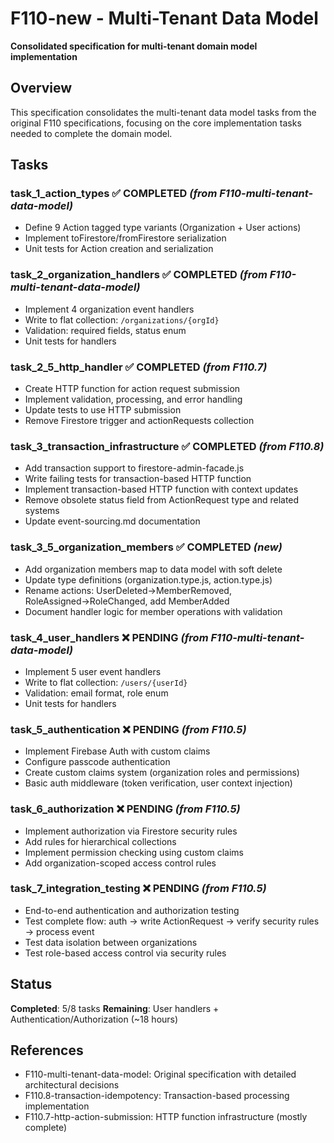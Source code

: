 # F110-new - Multi-Tenant Data Model

**Consolidated specification for multi-tenant domain model implementation**

## Overview

This specification consolidates the multi-tenant data model tasks from the original F110 specifications, focusing on the core implementation tasks needed to complete the domain model.

## Tasks

### **task_1_action_types** ✅ **COMPLETED** *(from F110-multi-tenant-data-model)*

- Define 9 Action tagged type variants (Organization + User actions)
- Implement toFirestore/fromFirestore serialization
- Unit tests for Action creation and serialization

### **task_2_organization_handlers** ✅ **COMPLETED** *(from F110-multi-tenant-data-model)*

- Implement 4 organization event handlers
- Write to flat collection: `/organizations/{orgId}`
- Validation: required fields, status enum
- Unit tests for handlers

### **task_2_5_http_handler** ✅ **COMPLETED** *(from F110.7)*

- Create HTTP function for action request submission
- Implement validation, processing, and error handling
- Update tests to use HTTP submission
- Remove Firestore trigger and actionRequests collection

### **task_3_transaction_infrastructure** ✅ **COMPLETED** *(from F110.8)*

- Add transaction support to firestore-admin-facade.js
- Write failing tests for transaction-based HTTP function
- Implement transaction-based HTTP function with context updates
- Remove obsolete status field from ActionRequest type and related systems
- Update event-sourcing.md documentation

### **task_3_5_organization_members** ✅ **COMPLETED** *(new)*

- Add organization members map to data model with soft delete
- Update type definitions (organization.type.js, action.type.js)
- Rename actions: UserDeleted→MemberRemoved, RoleAssigned→RoleChanged, add MemberAdded
- Document handler logic for member operations with validation

### **task_4_user_handlers** ❌ **PENDING** *(from F110-multi-tenant-data-model)*

- Implement 5 user event handlers
- Write to flat collection: `/users/{userId}`
- Validation: email format, role enum
- Unit tests for handlers

### **task_5_authentication** ❌ **PENDING** *(from F110.5)*

- Implement Firebase Auth with custom claims
- Configure passcode authentication
- Create custom claims system (organization roles and permissions)
- Basic auth middleware (token verification, user context injection)

### **task_6_authorization** ❌ **PENDING** *(from F110.5)*

- Implement authorization via Firestore security rules
- Add rules for hierarchical collections
- Implement permission checking using custom claims
- Add organization-scoped access control rules

### **task_7_integration_testing** ❌ **PENDING** *(from F110.5)*

- End-to-end authentication and authorization testing
- Test complete flow: auth → write ActionRequest → verify security rules → process event
- Test data isolation between organizations
- Test role-based access control via security rules

## Status

**Completed**: 5/8 tasks
**Remaining**: User handlers + Authentication/Authorization (~18 hours)

## References

- F110-multi-tenant-data-model: Original specification with detailed architectural decisions
- F110.8-transaction-idempotency: Transaction-based processing implementation
- F110.7-http-action-submission: HTTP function infrastructure (mostly complete)
